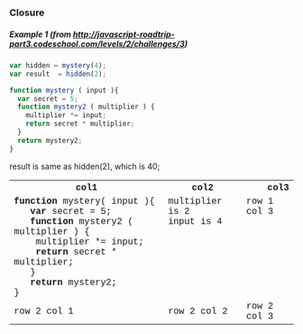 ### Closure

##### Example 1 (from http://javascript-roadtrip-part3.codeschool.com/levels/2/challenges/3)


```javascript
var hidden = mystery(4);
var result  = hidden(2);

function mystery ( input ){
  var secret = 5;
  function mystery2 ( multiplier ) {
    multiplier *= input;
    return secret * multiplier;
  }
  return mystery2;
}
```
result is same as hidden(2), which is 40;

<table style="font-family:Consolas, 'Liberation Mono'">
  <tbody>
    <tr>
      <th align="center">col1</th>
      <th align="center">col2</th>
      <th align="right">col3</th>
    </tr>
    <tr style="vertical-align:top;">
      <td>
        <b>function</b> mystery( input ){<br/>
        &nbsp;&nbsp;&nbsp;<b>var</b> secret = 5;<br/>
        &nbsp;&nbsp;&nbsp;<b>function</b> mystery2 ( multiplier ) {<br/>
        &nbsp;&nbsp;&nbsp;&nbsp;multiplier *= input;<br/>
        &nbsp;&nbsp;&nbsp;&nbsp;<b>return</b> secret * multiplier;<br/>
        &nbsp;&nbsp;&nbsp;}<br/>
        &nbsp;&nbsp;&nbsp;<b>return </b>mystery2;<br/>
        }
      </td>
      <td>multiplier is 2 <br/>input is 4 </td>
      <td>row 1 col 3</td>
    </tr>
    <tr>
      <td>row 2 col 1</td>
      <td>row 2 col 2</td>
      <td>row 2 col 3</td>
    </tr>
  </tbody>
</table>